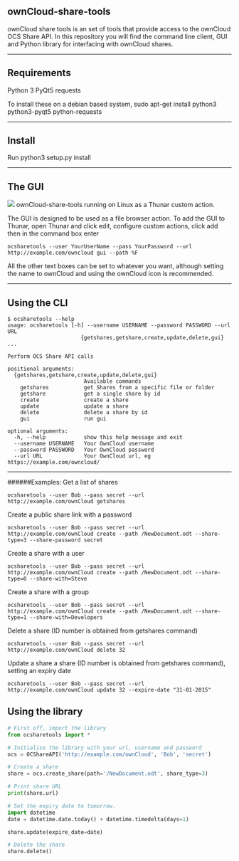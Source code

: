 ## ownCloud-share-tools

ownCloud share tools is an set of tools that provide access to the ownCloud OCS Share API. In this repository you will find the command line client, GUI and Python library for interfacing with ownCloud shares.

***

## Requirements
Python 3
PyQt5
requests

To install these on a debian based system, sudo apt-get install python3 python3-pyqt5 python-requests

***

## Install

Run python3 setup.py install

***

## The GUI

![](http://i.imgur.com/VQ5vG24.png)
ownCloud-share-tools running on Linux as a Thunar custom action.

The GUI is designed to be used as a file browser action.
To add the GUI to Thunar, open Thunar and click edit, configure custom actions, click add then in the command box enter

`ocsharetools --user YourUserName --pass YourPassword --url http://example.com/owncloud gui --path %F`

All the other text boxes can be set to whatever you want, although setting the name to ownCloud and using the ownCloud icon is recommended.

***

## Using the CLI
```
$ ocsharetools --help
usage: ocsharetools [-h] --username USERNAME --password PASSWORD --url URL
                       {getshares,getshare,create,update,delete,gui} ...

Perform OCS Share API calls

positional arguments:
  {getshares,getshare,create,update,delete,gui}
                        Available commands
    getshares           get Shares from a specific file or folder
    getshare            get a single share by id
    create              create a share
    update              update a share
    delete              delete a share by id
    gui                 run gui

optional arguments:
  -h, --help            show this help message and exit
  --username USERNAME   Your OwnCloud username
  --password PASSWORD   Your OwnCloud password
  --url URL             Your OwnCloud url, eg https://example.com/owncloud/
  ```

***

######Examples:
Get a list of shares

```ocsharetools --user Bob --pass secret --url http://example.com/ownCloud getshares```

Create a public share link with a password

```ocsharetools --user Bob --pass secret --url http://example.com/ownCloud create --path /NewDocument.odt --share-type=3 --share-password secret```

Create a share with a user

```ocsharetools --user Bob --pass secret --url http://example.com/ownCloud create --path /NewDocument.odt --share-type=0 --share-with=Steve```

Create a share with a group

```ocsharetools --user Bob --pass secret --url http://example.com/ownCloud create --path /NewDocument.odt --share-type=1 --share-with=Developers```

Delete a share (ID number is obtained from getshares command)

```ocsharetools --user Bob --pass secret --url http://example.com/ownCloud delete 32```

Update a share a share (ID number is obtained from getshares command), setting an expiry date

```ocsharetools --user Bob --pass secret --url http://example.com/ownCloud update 32 --expire-date "31-01-2015"```

## Using the library

```python
# First off, import the library
from ocsharetools import *

# Initialise the library with your url, username and password
ocs = OCShareAPI('http://example.com/ownCloud', 'Bob', 'secret')

# Create a share
share = ocs.create_share(path='/NewDocument.odt', share_type=3)

# Print share URL
print(share.url)

# Set the expiry date to tomorrow.
import datetime
date = datetime.date.today() + datetime.timedelta(days=1)

share.update(expire_date=date)

# Delete the share
share.delete()
